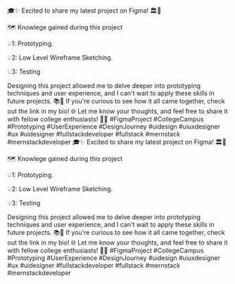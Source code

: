 🎓✨ Excited to share my latest project on Figma! 🏛🚀

 🗺 Knowlege gained during this project

💡1: Prototyping.

💡2: Low Level Wireframe Sketching.

💡3: Testing

Designing this project allowed me to delve deeper into prototyping techniques and user experience, and I can't wait to apply these skills in future projects. 📚🎯 If you're curious to see how it all came together, check out the link in my bio! 🌐 Let me know your thoughts, and feel free to share it with fellow college enthusiasts! 🤝🎉 #FigmaProject #CollegeCampus #Prototyping #UserExperience #DesignJourney #uidesign #uiuxdesigner #ux #uidesigner #fullstackdeveloper #fullstack #mernstack #mernstackdeveloper 🎓✨ Excited to share my latest project on Figma! 🏛🚀

 🗺 Knowlege gained during this project

💡1: Prototyping.

💡2: Low Level Wireframe Sketching.

💡3: Testing

Designing this project allowed me to delve deeper into prototyping techniques and user experience, and I can't wait to apply these skills in future projects. 📚🎯 If you're curious to see how it all came together, check out the link in my bio! 🌐 Let me know your thoughts, and feel free to share it with fellow college enthusiasts! 🤝🎉 #FigmaProject #CollegeCampus #Prototyping #UserExperience #DesignJourney #uidesign #uiuxdesigner #ux #uidesigner #fullstackdeveloper #fullstack #mernstack #mernstackdeveloper
